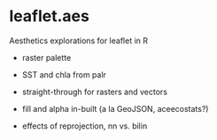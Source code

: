 # leaflet.aes
Aesthetics explorations for leaflet in R

- raster palette
- SST and chla from palr
- straight-through for rasters and vectors

- fill and alpha in-built (a la GeoJSON, aceecostats?)
- effects of reprojection, nn vs. bilin

